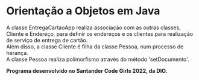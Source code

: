 # Orientação a Objetos em Java
A classe EntregaCartaoApp realiza associação com as outras classes, Cliente e Endereço, para definir os endereços e os clientes para realização de serviço de entrega de cartão.<br>
Além disso, a classe Cliente é filha da classe Pessoa, num processo de herança.<br>
A classe Pessoa realiza polimorfismo através do método 'setDocumento'.<b>

Programa desenvolvido no Santander Code Girls 2022, da DIO.